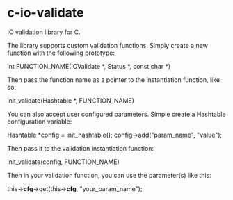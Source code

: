 c-io-validate
=============

IO validation library for C.

The library supports custom validation functions. Simply create a new function with the following prototype:

  int FUNCTION_NAME(IOValidate *, Status *, const char *)

Then pass the function name as a pointer to the instantiation function, like so:

  init_validate(Hashtable *, FUNCTION_NAME)

You can also accept user configured parameters. Simple create a Hashtable configuration variable:

  Hashtable *config = init_hashtable();
  config->add("param_name", "value");

Then pass it to the validation instantiation function:

  init_validate(config, FUNCTION_NAME)

Then in your validation function, you can use the parameter(s) like this:

  this->__cfg__->get(this->__cfg__, "your_param_name");

